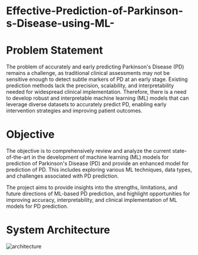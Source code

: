 # Effective-Prediction-of-Parkinson-s-Disease-using-ML-

# Problem Statement
The problem of accurately and early predicting Parkinson's Disease (PD) remains a challenge, as traditional clinical assessments may not be sensitive enough to detect subtle markers of PD at an early stage. Existing prediction methods lack the precision, scalability, and interpretability needed for widespread clinical implementation. Therefore, there is a need to develop robust and interpretable machine learning (ML) models that can leverage diverse datasets to accurately predict PD, enabling early intervention strategies and improving patient outcomes.

# Objective
The objective is to comprehensively review and analyze the current state-of-the-art in the development of machine learning (ML) models for prediction of Parkinson's Disease (PD) and provide an enhanced model for prediction of PD. This includes exploring various ML techniques, data types, and challenges associated with PD prediction.

The project aims to provide insights into the strengths, limitations, and future directions of ML-based PD prediction, and highlight opportunities for improving accuracy, interpretability, and clinical implementation of ML models for PD prediction.

# System Architecture
![architecture](https://github.com/Adarsh1342/Effective-Prediction-of-Parkinson-s-Disease-using-ML-/assets/90342434/55d004e2-1623-44d3-8ad4-5f78df4e0428)



